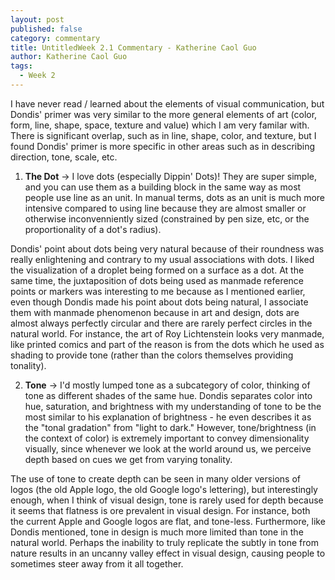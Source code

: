 ```yaml
---
layout: post
published: false
category: commentary
title: UntitledWeek 2.1 Commentary - Katherine Caol Guo
author: Katherine Caol Guo
tags:
  - Week 2
---
```

I have never read / learned about the elements of visual communication, but Dondis' primer was very similar to the more general elements of art (color, form, line, shape, space, texture and value) which I am very familar with. There is significant overlap, such as in line, shape, color, and texture, but I found Dondis' primer is more specific in other areas such as in describing direction, tone, scale, etc. 

1. **The Dot** → I love dots (especially Dippin' Dots)! They are super simple, and you can use them as a building block in the same way as most people use line as an unit. In manual terms, dots as an unit is much more intensive compared to using line because they are almost smaller or otherwise inconvenniently sized (constrained by pen size, etc, or the proportionality of a dot's radius).

Dondis' point about dots being very natural because of their roundness was really enlightening and contrary to my usual associations with dots. I liked the visualization of a droplet being formed on a surface as a dot. At the same time, the juxtaposition of dots being used as manmade reference points or markers was interesting to me because as I mentioned earlier, even though Dondis made his point about dots being natural, I associate them with manmade phenomenon because in art and design, dots are almost always perfectly circular and there are rarely perfect circles in the natural world. For instance, the art of Roy Lichtenstein looks very manmade, like printed comics and part of the reason is from the dots which he used as shading to provide tone (rather than the colors themselves providing tonality).

2. **Tone** → I'd mostly lumped tone as a subcategory of color, thinking of tone as different shades of the same hue. Dondis separates color into hue, saturation, and brightness with my understanding of tone to be the most similar to his explanation of brightness - he even describes it as the "tonal gradation" from "light to dark." However, tone/brightness (in the context of color) is extremely important to convey dimensionality visually, since whenever we look at the world around us, we perceive depth based on cues we get from varying tonality. 

The use of tone to create depth can be seen in many older versions of logos (the old Apple logo, the old Google logo's lettering), but interestingly enough, when I think of visual design, tone is rarely used for depth because it seems that flatness is ore prevalent in visual design. For instance, both the current Apple and Google logos are flat, and tone-less. Furthermore, like Dondis mentioned, tone in design is much more limited than tone in the natural world. Perhaps the inability to truly replicate the subtly in tone from nature results in an uncanny valley effect in visual design, causing people to sometimes steer away from it all together. 

